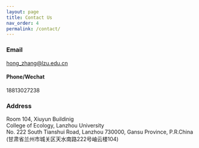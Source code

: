 ```yaml
---
layout: page
title: Contact Us 
nav_order: 4
permalink: /contact/
---
```


### Email
hong_zhang@lzu.edu.cn

#### Phone/Wechat

18813027238

### Address
Room 104, Xiuyun Buildinig<br/>
College of Ecology, Lanzhou University<br/>
No. 222 South Tianshui Road, Lanzhou 730000, Gansu Province, P.R.China<br/>
(甘肃省兰州市城关区天水南路222号岫云楼104)
